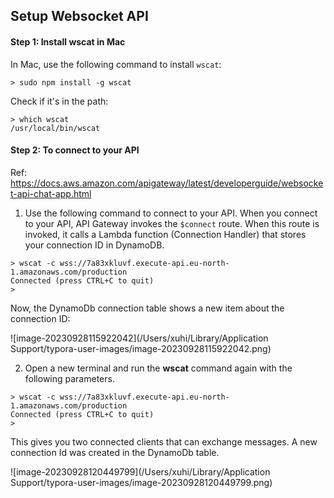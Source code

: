 ## Setup Websocket API

#### Step 1: Install wscat in Mac

In Mac, use the following command to install `wscat`:

```shell
> sudo npm install -g wscat
```

Check if it's in the path:

```shell
> which wscat
/usr/local/bin/wscat
```



#### Step 2: To connect to your API

Ref: https://docs.aws.amazon.com/apigateway/latest/developerguide/websocket-api-chat-app.html

1. Use the following command to connect to your API. When you connect to your API, API Gateway invokes the `$connect` route. When this route is invoked, it calls a Lambda function (Connection Handler) that stores your connection ID in DynamoDB. 

```shell
> wscat -c wss://7a83xkluvf.execute-api.eu-north-1.amazonaws.com/production
Connected (press CTRL+C to quit)
>
```

Now, the DynamoDb connection table shows a new item about the connection ID:

![image-20230928115922042](/Users/xuhi/Library/Application Support/typora-user-images/image-20230928115922042.png)

2. Open a new terminal and run the **wscat** command again with the following parameters.

```shell
> wscat -c wss://7a83xkluvf.execute-api.eu-north-1.amazonaws.com/production
Connected (press CTRL+C to quit)
>
```

This gives you two connected clients that can exchange messages. A new connection Id was created in the DynamoDb table.

![image-20230928120449799](/Users/xuhi/Library/Application Support/typora-user-images/image-20230928120449799.png)

